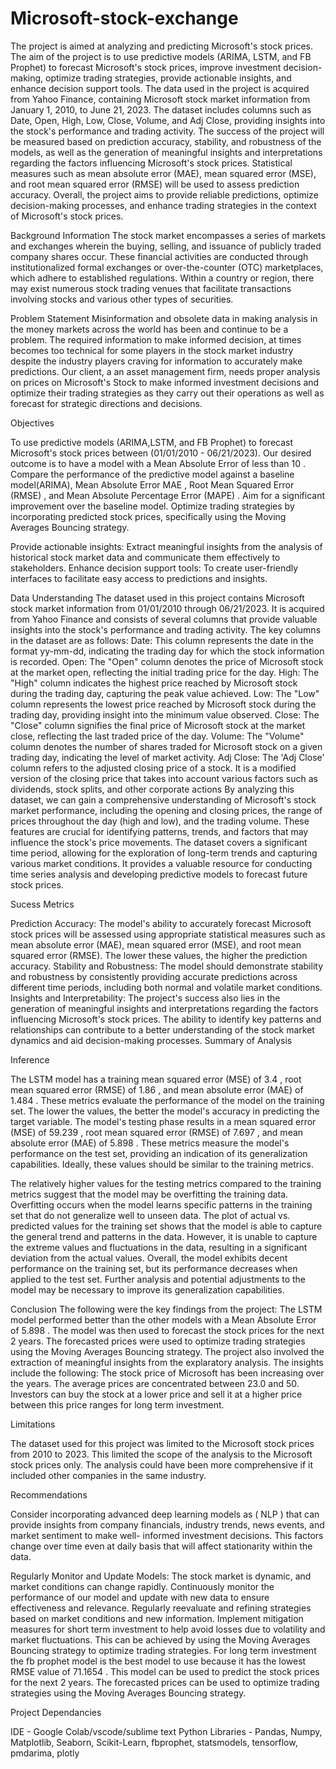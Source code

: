 # Microsoft-stock-exchange
The project is aimed at analyzing and predicting Microsoft's stock prices. The aim of the project is to use predictive models (ARIMA, LSTM, and FB Prophet) to forecast Microsoft's stock prices, improve investment decision-making, optimize trading strategies, provide actionable insights, and enhance decision support tools.
The data used in the project is acquired from Yahoo Finance, containing Microsoft stock market information from January 1, 2010, to June 21, 2023. The dataset includes columns such as Date, Open, High, Low, Close, Volume, and Adj Close, providing insights into the stock's performance and trading activity.
The success of the project will be measured based on prediction accuracy, stability, and robustness of the models, as well as the generation of meaningful insights and interpretations regarding the factors influencing Microsoft's stock prices. Statistical measures such as mean absolute error (MAE), mean squared error (MSE), and root mean squared error (RMSE) will be used to assess prediction accuracy.
Overall, the project aims to provide reliable predictions, optimize decision-making processes, and enhance trading strategies in the context of Microsoft's stock prices.

Background Information
The stock market encompasses a series of markets and exchanges wherein the buying, selling, and issuance of publicly traded company shares occur. These financial activities are conducted through institutionalized formal exchanges or over-the-counter (OTC) marketplaces, which adhere to established regulations. Within a country or region, there may exist numerous stock trading venues that facilitate transactions involving stocks and various other types of securities.

Problem Statement
Misinformation and obsolete data in making analysis in the money markets across the world has been and continue to be a problem. The required information to make informed decision, at
times becomes too technical for some players in the stock market industry despite the industry players craving for information to accurately make predictions. Our client, a an asset
management firm, needs proper analysis on prices on Microsoft's Stock to make informed investment decisions and optimize their trading strategies as they carry out their operations as well as forecast for strategic directions and decisions.

Objectives

To use predictive models (ARIMA,LSTM, and FB Prophet) to forecast Microsoft's stock prices between (01/01/2010 - 06/21/2023). Our desired outcome is to have a model with a Mean Absolute Error of less than 10 .
Compare the performance of the predictive model against a baseline model(ARIMA), Mean Absolute Error MAE , Root Mean Squared Error (RMSE) , and Mean Absolute Percentage
Error (MAPE) . Aim for a significant improvement over the baseline model.
Optimize trading strategies by incorporating predicted stock prices, specifically using the Moving Averages Bouncing strategy.
 

Provide actionable insights: Extract meaningful insights from the analysis of historical stock market data and communicate them effectively to stakeholders.
Enhance decision support tools: To create user-friendly interfaces to facilitate easy access to predictions and insights.

Data Understanding
The dataset used in this project contains Microsoft stock market information from 01/01/2010 through 06/21/2023. It is acquired from Yahoo Finance and consists of several columns that
provide valuable insights into the stock's performance and trading activity. The key columns in the dataset are as follows:
Date: This column represents the date in the format yy-mm-dd, indicating the trading day for which the stock information is recorded.
Open: The "Open" column denotes the price of Microsoft stock at the market open, reflecting the initial trading price for the day.
High: The "High" column indicates the highest price reached by Microsoft stock during the trading day, capturing the peak value achieved.
Low: The "Low" column represents the lowest price reached by Microsoft stock during the trading day, providing insight into the minimum value observed.
Close: The "Close" column signifies the final price of Microsoft stock at the market close, reflecting the last traded price of the day.
Volume: The "Volume" column denotes the number of shares traded for Microsoft stock on a given trading day, indicating the level of market activity.
Adj Close: The 'Adj Close' column refers to the adjusted closing price of a stock. It is a modified version of the closing price that takes into account various factors such as
dividends, stock splits, and other corporate actions
By analyzing this dataset, we can gain a comprehensive understanding of Microsoft's stock
market performance, including the opening and closing prices, the range of prices throughout
the day (high and low), and the trading volume. These features are crucial for identifying patterns, trends, and factors that may influence the stock's price movements.
The dataset covers a significant time period, allowing for the exploration of long-term trends and capturing various market conditions. It provides a valuable resource for conducting time series analysis and developing predictive models to forecast future stock prices.

Sucess Metrics
 

Prediction Accuracy: The model's ability to accurately forecast Microsoft stock prices will be assessed using appropriate statistical measures such as mean absolute error (MAE), mean squared error (MSE), and root mean squared error (RMSE). The lower these values, the higher the prediction accuracy.
Stability and Robustness: The model should demonstrate stability and robustness by consistently providing accurate predictions across different time periods, including both normal and volatile market conditions.
Insights and Interpretability: The project's success also lies in the generation of meaningful insights and interpretations regarding the factors influencing
Microsoft's stock prices. The ability to identify key patterns and relationships can contribute to a better understanding of the stock market dynamics and aid decision-making processes.
Summary of Analysis

Inference

The LSTM model has a training mean squared error (MSE) of 3.4 , root mean squared error
(RMSE) of 1.86 , and mean absolute error (MAE) of 1.484 . These metrics evaluate the
performance of the model on the training set. The lower the values, the better the model's accuracy in predicting the target variable.
The model's testing phase results in a mean squared error (MSE) of 59.239 , root mean
squared error (RMSE) of 7.697 , and mean absolute error (MAE) of 5.898 . These metrics measure the model's performance on the test set, providing an indication of its
generalization capabilities. Ideally, these values should be similar to the training metrics.
 

The relatively higher values for the testing metrics compared to the training metrics suggest that the model may be overfitting the training data. Overfitting occurs when the model learns specific patterns in the training set that do not generalize well to unseen data.
The plot of actual vs. predicted values for the training set shows that the model is able to capture the general trend and patterns in the data. However, it is unable to capture the
extreme values and fluctuations in the data, resulting in a significant deviation from the actual values.
Overall, the model exhibits decent performance on the training set, but its performance decreases when applied to the test set. Further analysis and potential adjustments to the model may be
necessary to improve its generalization capabilities.

Conclusion
The following were the key findings from the project:
The LSTM model performed better than the other models with a Mean Absolute Error of 5.898 . The model was then used to forecast the stock prices for the next 2 years. The forecasted prices were used to optimize trading strategies using the Moving Averages
Bouncing strategy. The project also involved the extraction of meaningful insights from the explaratory analysis. The insights include the following:
The stock price of Microsoft has been increasing over the years.
The average prices are concentrated between 23.0 and 50. Investors can buy the stock at a lower price and sell it at a higher price between this price ranges for long term investment.

Limitations

The dataset used for this project was limited to the Microsoft stock prices from 2010 to 2023.
This limited the scope of the analysis to the Microsoft stock prices only. The analysis could have been more comprehensive if it included other companies in the same industry.

Recommendations

Consider incorporating advanced deep learning models as ( NLP ) that can provide insights from company financials, industry trends, news events, and market sentiment to make well- informed investment decisions. This factors change over time even at daily basis that will affect stationarity within the data.
 

Regularly Monitor and Update Models: The stock market is dynamic, and market conditions can change rapidly. Continuously monitor the performance of our model and update with new data to ensure effectiveness and relevance. Regularly reevaluate and refining strategies based on market conditions and new information.
Implement mitigation measures for short term investment to help avoid losses due to volatility and market fluctuations. This can be achieved by using the Moving Averages Bouncing strategy to optimize trading strategies.
For long term investment the fb prophet model is the best model to use because it has the lowest RMSE value of 71.1654 . This model can be used to predict the stock prices for the next 2 years. The forecasted prices can be used to optimize trading strategies using the
Moving Averages Bouncing strategy.

Project Dependancies

IDE - Google Colab/vscode/sublime text
Python Libraries - Pandas, Numpy, Matplotlib, Seaborn, Scikit-Learn, fbprophet, statsmodels, tensorflow, pmdarima, plotly


